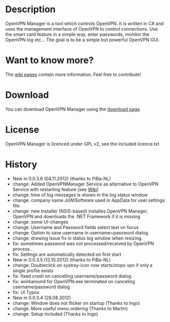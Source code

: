 # Description

OpenVPN Manager is a tool which controls OpenVPN. It is written in C# and uses the management interface of OpenVPN to control connections.
Use the smart card feature in a simple way, enter passwords, monitor the OpenVPN log etc...
The goal is to be a simple but powerful OpenVPN GUI.

# Want to know more?

The [wiki pages](https://github.com/jochenwierum/openvpn-manager/wiki) contain more information. Feel free to contribute!

# Download

You can download OpenVPN Manager using the [download page](http://openvpn.jowisoftware.de/downloads/).

# License

OpenVPN Manager is licenced under GPL v2, see the included licence.txt

# History
 * New in 0.0.3.6 (04.11.2012) (thanks to PiBa-NL)
  * change: Added OpenVPNManager Service as alternative to OpenVPN Service with restarting feature (see [Wiki](https://github.com/jochenwierum/openvpn-manager/wiki/OpenVPNManagerService))
  * change: time of log messages is shown in the log status window
  * change: company name JoWiSoftware used in AppData for user.settings file.
  * change: new Installer (NSIS-based) installes OpenVPN Manager, OpenVPN and downloads the .NET Framework if it is missing
  * change: some UI-changes
  * change: Username and Password fields select text on focus
  * change: Option to save username in username+password dialog.
  * change: drawing issue fix in status log window when resizing.
  * fix: sometimes password was not processed/received by OpenVPN process..
  * fix: Settings are automatically detected on first start
 * New in 0.0.3.5 (12.10.2012) (thanks to PiBa-NL)
  * change: Doubleclick on systray-icon now starts/stops vpn if only a single profile exists
  * fix: fixed crash on cancelling username/password dialog
  * fix: workaround for OpenVPN.exe terminated on canceling username/password dialog
  * fix: UI Typos
 * New in 0.0.3.4 (28.08.2012)
  * change: Window does not flicker on startup (Thanks to Ingo)
  * change: More useful menu ordering (Thanks to Martin)
  * change: Setup included (Thanks to Ingo)
